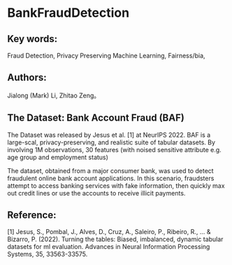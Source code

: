 # BankFraudDetection

## Key words:
Fraud Detection, Privacy Preserving Machine Learning, Fairness/bia, 

## Authors:
Jialong (Mark) Li, Zhitao Zeng。

## The Dataset: Bank Account Fraud (BAF)
The Dataset was released by Jesus et al. [1] at NeurIPS 2022. BAF is a large-scal, privacy-preserving, and realistic suite of tabular datasets. By involving 1M observations, 30 features (with noised sensitive attribute e.g. age group and employment status)

The dataset, obtained from a major consumer bank, was used to detect fraudulent online bank account applications. In this scenario, fraudsters attempt to access banking services with fake information, then quickly max out credit lines or use the accounts to receive illicit payments.

## Reference:
[1] Jesus, S., Pombal, J., Alves, D., Cruz, A., Saleiro, P., Ribeiro, R., ... & Bizarro, P. (2022). Turning the tables: Biased, imbalanced, dynamic tabular datasets for ml evaluation. Advances in Neural Information Processing Systems, 35, 33563-33575.
